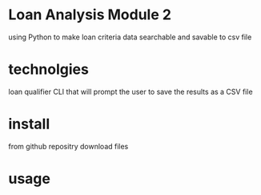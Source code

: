 # Loan Analysis Module 2

using Python to make loan criteria data searchable and savable to csv file

# technolgies

loan qualifier CLI that will prompt the user to save the results as a CSV file

# install

from github repositry download files 

# usage

